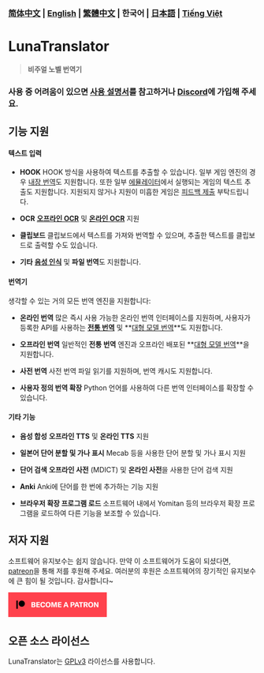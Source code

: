 ### [简体中文](README.md) | [English](README_en.md) | [繁體中文](README_cht.md) | 한국어 | [日本語](README_ja.md) | [Tiếng Việt](README_vi.md)

# LunaTranslator

> **비주얼 노벨 번역기**
 
### 사용 중 어려움이 있으면 [사용 설명서](https://docs.lunatranslator.org)를 참고하거나 [Discord](https://discord.com/invite/ErtDwVeAbB)에 가입해 주세요.

## 기능 지원

#### 텍스트 입력

- **HOOK** HOOK 방식을 사용하여 텍스트를 추출할 수 있습니다. 일부 게임 엔진의 경우 [내장 번역](https://docs.lunatranslator.org/embedtranslate.html)도 지원합니다. 또한 일부 [에뮬레이터](https://docs.lunatranslator.org/emugames.html)에서 실행되는 게임의 텍스트 추출도 지원합니다. 지원되지 않거나 지원이 미흡한 게임은 [피드백 제출](https://github.com/HIllya51/LunaTranslator/issues/new?assignees=&labels=enhancement&projects=&template=01_game_request.yaml) 부탁드립니다.

- **OCR** **[오프라인 OCR](https://docs.lunatranslator.org/useapis/ocrapi.html)** 및 **[온라인 OCR](https://docs.lunatranslator.org/useapis/ocrapi.html)** 지원

- **클립보드** 클립보드에서 텍스트를 가져와 번역할 수 있으며, 추출한 텍스트를 클립보드로 출력할 수도 있습니다.

- **기타** **[음성 인식](https://docs.lunatranslator.org/sr.html)** 및 **파일 번역**도 지원합니다.

#### 번역기

생각할 수 있는 거의 모든 번역 엔진을 지원합니다:

- **온라인 번역** 많은 즉시 사용 가능한 온라인 번역 인터페이스를 지원하며, 사용자가 등록한 API를 사용하는 **[전통 번역](https://docs.lunatranslator.org/useapis/tsapi.html)** 및 **[대형 모델 번역](https://docs.lunatranslator.org/guochandamoxing.html)**도 지원합니다.

- **오프라인 번역** 일반적인 **전통 번역** 엔진과 오프라인 배포된 **[대형 모델 번역](https://docs.lunatranslator.org/offlinellm.html)**을 지원합니다.

- **사전 번역** 사전 번역 파일 읽기를 지원하며, 번역 캐시도 지원합니다.

- **사용자 정의 번역 확장** Python 언어를 사용하여 다른 번역 인터페이스를 확장할 수 있습니다.

#### 기타 기능

- **음성 합성** **오프라인 TTS** 및 **온라인 TTS** 지원

- **일본어 단어 분할 및 가나 표시** Mecab 등을 사용한 단어 분할 및 가나 표시 지원

- **단어 검색** **오프라인 사전** (MDICT) 및 **온라인 사전**을 사용한 단어 검색 지원

- **Anki** Anki에 단어를 한 번에 추가하는 기능 지원

- **브라우저 확장 프로그램 로드** 소프트웨어 내에서 Yomitan 등의 브라우저 확장 프로그램을 로드하여 다른 기능을 보조할 수 있습니다.

## 저자 지원

소프트웨어 유지보수는 쉽지 않습니다. 만약 이 소프트웨어가 도움이 되셨다면, [patreon](https://patreon.com/HIllya51)을 통해 저를 후원해 주세요. 여러분의 후원은 소프트웨어의 장기적인 유지보수에 큰 힘이 될 것입니다. 감사합니다~

<a href="https://patreon.com/HIllya51" target='_blank'><img width="200" src="../docs/become_a_patron_4x1_black_logo_white_text_on_coral.svg"></a>

## 오픈 소스 라이선스

LunaTranslator는 [GPLv3](../LICENSE) 라이선스를 사용합니다.
